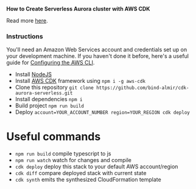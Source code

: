 **How to Create Serverless Aurora cluster with AWS CDK**

Read more [here](https://www.almirzulic.com/2019/08/14/create-serverless-aurora-instance-with-cdk/).

### Instructions 

You'll need an Amazon Web Services account and credentials set up on your development machine. If you haven't done it before, here's a useful guide for [Configuring the AWS CLI](https://docs.aws.amazon.com/cli/latest/userguide/cli-chap-configure.html).

- Install [NodeJS](https://nodejs.org) 
- Install [AWS CDK](https://docs.aws.amazon.com/cdk/latest/guide/getting_started.html) framework using `npm i -g aws-cdk`
- Clone this repository `git clone https://github.com/bind-almir/cdk-aurora-serverless.git`
- Install dependencies `npm i`
- Build project `npm run build`
- Deploy `account=YOUR_ACCOUNT_NUMBER region=YOUR_REGION cdk deploy` 

# Useful commands

 * `npm run build`   compile typescript to js
 * `npm run watch`   watch for changes and compile
 * `cdk deploy`      deploy this stack to your default AWS account/region
 * `cdk diff`        compare deployed stack with current state
 * `cdk synth`       emits the synthesized CloudFormation template
